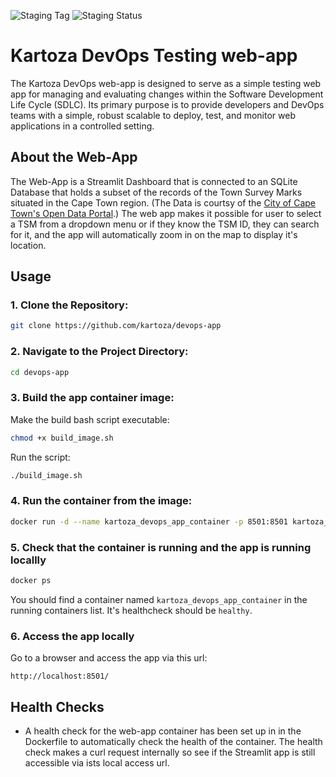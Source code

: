 ![Staging Tag](https://img.shields.io/endpoint?url=https://gist.githubusercontent.com/lgkgh/889dd6c34a68d9461b1fd8cdb56b8a21/raw/minisass_build-tag.json)
![Staging Status](https://img.shields.io/endpoint?url=https://gist.githubusercontent.com/lgkgh/889dd6c34a68d9461b1fd8cdb56b8a21/raw/minisass_build-status.json)

Kartoza DevOps Testing web-app
==============================

The Kartoza DevOps web-app is designed to serve as a simple testing web app for managing and evaluating changes within the Software Development Life Cycle (SDLC). Its primary purpose is to provide developers and DevOps teams with a simple, robust  scalable to deploy, test, and monitor web applications in a controlled setting.

## About the Web-App
The Web-App is a Streamlit Dashboard that is connected to an SQLite Database that holds a subset of the records of the Town Survey Marks situated in the Cape Town region. (The Data is courtsy of the [City of Cape Town's Open Data Portal](https://odp-cctegis.opendata.arcgis.com/datasets/4ee4fef293d74436afe31c2b979dfb30_14/about).) The web app makes it possible for user to select a TSM from a dropdown menu or if they know the TSM ID, they can search for it, and the app will automatically zoom 
in on the map to display it's location. 

## Usage
### 1. Clone the Repository:
```bash
git clone https://github.com/kartoza/devops-app
```

### 2. Navigate to the Project Directory:
```bash
cd devops-app
```
### 3. Build the app container image:
Make the build bash script executable:
```bash
chmod +x build_image.sh
```

Run the script:
```bash
./build_image.sh
```

### 4. Run the container from the image:
```bash
docker run -d --name kartoza_devops_app_container -p 8501:8501 kartoza_devops_app
```

### 5. Check that the container is running and the app is running locallly
```bash
docker ps 
```
You should find a container named `kartoza_devops_app_container` in the running containers list. It's healthcheck should be `healthy`. 

### 6. Access the app locally
 Go to a browser and access the app via this url:
 ```
 http://localhost:8501/
 ```

## Health Checks
- A health check for the web-app container has been set up in in the Dockerfile to automatically check the health of the container. The health check makes a curl request internally so see if the Streamlit app is still accessible via ists local access url.
